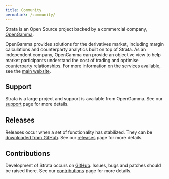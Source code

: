```yaml
---
title: Community
permalink: /community/
---
```


Strata is an Open Source project backed by a commercial company, [OpenGamma](http://www.opengamma.com).

OpenGamma provides solutions for the derivatives market, including margin calculations and counterparty analytics
built on top of Strata. As an independent company, OpenGamma can provide an objective view to help
market participants understand the cost of trading and optimise counterparty relationships.
For more information on the services available, see the [main website](http://www.opengamma.com).


## Support
Strata is a large project and support is available from OpenGamma.
See our [support]({{site.baseurl}}/support) page for more details.

## Releases
Releases occur when a set of functionality has stabilized.
They can be [downloaded from GitHub](https://github.com/OpenGamma/Strata/releases).
See our [releases]({{site.baseurl}}/releases) page for more details.

## Contributions
Development of Strata occurs on [GitHub](https://github.com/OpenGamma/Strata).
Issues, bugs and patches should be raised there.
See our [contributions]({{site.baseurl}}/contributions) page for more details.
